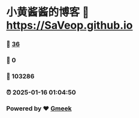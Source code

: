 # 小黄酱酱的博客 :link: https://SaVeop.github.io 
### :page_facing_up: [36](https://SaVeop.github.io/tag.html) 
### :speech_balloon: 0 
### :hibiscus: 103286 
### :alarm_clock: 2025-01-16 01:04:50 
### Powered by :heart: [Gmeek](https://github.com/Meekdai/Gmeek)
